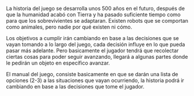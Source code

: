 La historia del juego se desarrolla unos 500 años en el futuro, después de que la humanidad acabó con Tierra
y ha pasado suficiente tiempo como para que los sobrevivientes se adaptaran. Existen robots que se comportan
como animales, pero nadie por qué existen ni cómo.

Los objetivos a cumplir irán cambiando en base a las decisiones que se vayan tomando a lo
largo del juego, cada decisión influye en lo que pueda pasar más adelante. Pero basicamente el jugador
tendrá que recolectar ciertas cosas para poder seguir avanzando, llegará a algunas partes donde
le pedirán un objeto en específico avanzar.

El manual del juego, consiste basicamente en que se darán una lista de opciones (2-3) a las situaciones
que vayan ocurriendo, la historia podrá ir cambiando en base a las decisiones que tome el jugador.





